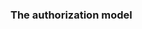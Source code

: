### The authorization model

<!-- The Shared Care Planning (SCP) authorization model is based on the authority of the Care Plan Service (CPS). This service maintains the Care Plan and is responsible for all the due diligence that is required to build up the required trust for all Care Plan Contributors (CPC) in the network.

### Scope of the care plan

#### Bound to the patient
A Care Plan is bound to a patient, and no more than one patient. A Care Plan (CP)  has one single Care Team (CT). Therefore, in CSP the terms Care Plan and Care Team are somewhat interchangeable. 

#### Owned by the Plan Service (CPS)
A Care Plan is created by the Care Plan Service as the owner of a CarePlan. As the care network of the Patient grows, more organization become part of the Care Team
```asciidoc
     ┌───────┐                          
     │Patient│                          
     └───┬───┘                          
         │                              
         │                              
     ┌───┴────┐                         
     │CarePlan┼───────────┬────────┐    
     └───┬────┘           │        │    
         │CPS             │CPC     │CPC 
         │                │        │    
┌────────┴─────────┐ ┌────┴───┐ ┌──┴───┐
│General Practioner│ │Hospital│ │Physio│
└──────────────────┘ └────────┘ └──────┘
```
### A single context of care
A Care Plan is bound to one single context, in the sense that, CSP assumes that all members of the CT are always allowed to access all relevant data. In the case they are not allowed to access all relevant data, they should not be part of the CT. This that case, a different CP should be created. If a patient is referred to another organization that should not have access to all relevant data of the patient, another (nested) CP should be created.

```AsciiDoc
        ┌───────┐                          
┌───────┼Patient│                          
│       └───┬───┘                          
│           │                              
│           │                              
│       ┌───┴────┐                         
│       │CarePlan┼───────────┬────────┐    
│       └───┬────┘           │        │    
│           │CPS             │CPC     │CPC 
│           │                │        │    
│  ┌────────┴─────────┐ ┌────┴───┐ ┌──┴───┐
│  │General Practioner│ │Hospital│ │Physio│
│  └──────────────────┘ └────┬───┘ └──────┘
│                            │             
│                            │CPS          
│                            │             
│                    ┌───────┴───────┐     
└────────────────────┼Nested CarePlan│     
                     └───────┬───────┘     
                             │             
                             │CPC          
                      ┌──────┴──────┐      
                      │Mental health│      
                      │care provider│      
                      └─────────────┘      
```

### Model of Patients' consent
New members can only be added to the Care Team of the Care Plan by with explicit consent of the Patient. This responsibility lies with the Care Plan Service. The CPS must be able to contact the Patient and handle the proces of requesting consent. The same goes for Care Plan Contributors that enter a Care Team with existing data; those must verify with the Patient that the existing data is being shared within the context of the Care Plan and Care Team.

### Methods of Patients' consent
The methods of consent must be either in physical interaction with the Patient (at the desk), by physical channels such as mail or with digital methods such as e-mail or SMS notifications to digital consent forms protected by contemporary authentication methods that are already in place.     

#### (Lack of) cryptographic consent
In the current authentication landscape of the Netherlands, cryptographic proof of end-user consent is not in sight on the short term. The solution we propose is based on a) consent of the user and b) the due-diligence of the CPS and the CPC in some cases. We choose not to put the emphasis on capturing proof of consent with cryptographic methods, knowing that such technology will eventually become part of the EU Digital Identity Wallet infrastructure signing function. 

### Authentication of Organizations
Organizations are authenticated by their X509 Certificate, that is used to sign a X509Credential. This ensures the identity of the health care organizations in Shared Care Planning.


### CPS Responsibilities
The Care Plan Service (SCP) has the role of maintaining the Care Plan and acts as gatekeeper for the Care Plan and Care Team for the Patient. The SCP may only add members to the Care Team with the explicit consent of the user. The CPS may keep track of the consent using the FHIR Consent resources, but is not required to do so.

### CPC Responsibilities
The Care Plan Contributor (CPC) only needs to get consent of the Patient when it links pre-existing data of the Patient to the context of the CarePlan. In that case, the CPC must contact the Patient and is required to get consent for sharing the data.

### The CPS expansion and consent flow

The core flow of consent works a follows:
* A Task is created for a new CPC and that CPC is notified about the Task. Both the CPS or CPC roles can do this. The CPC can either be the initiator of recipient of the Task.
* The CPC either accepts or rejects the Task without knowing the patient.
* The CPS is notified about the accepted Task.
* The CPS contacts the Patient about the new CPC and gets consent on expanding the Care Team.
* The CPS expands the Care Team and notifies the new CPC about the updated CareTeam.
* The new CPC now can fetch the details of the Patient.
* (optional) The CPC can determine the pre-existing data about the patient exists in the system and that this data will be shared within the context of the Care Team. In that case, consent of the patient must be acquired.

#### A more complicated example
{::nomarkdown}
{% include authorization.svg %}
{:/}

The provided **sequence diagram** illustrates the process of adding three external systems (*OLVG*, *Geboortezorg*, and *Fysio*) to a patient's care team. The interactions are handled by the control system (*Huisarts*) and involve patient approval at various stages.

---

## Key Components in the Diagram:

1. **Actors and Entities:**
   - **Patient:** The individual whose care team is being managed.
   - **Huisarts (CPS):** A CPS responsible for the care team management.
   - **OLVG (CPC):** An CPC being added to the care team.
   - **Geboortezorg (CPC):** Another CPC being added.
   - **Fysio (CPC):** A third CPC being added to the care team.

2. **Groups:**  
Each step in the process is organized into groups that represent the task of adding a organization to the care team (*OLVG*, *Geboortezorg*, and *Fysio*).

---

## Process Steps:

### Step 1: Adding **"OLVG"** to the CareTeam
- **Huisarts (CPS) initiates a task** with the *OLVG* system (**CPC**).
- *OLVG* accepts the task and **notifies the Huisarts (CPS)**.
- **The Huisarts (CPS) consults the patient** for approval by sending an consent request.
- Upon patient consent:
  - **The Huisarts (CPS) updates the care team** to include *OLVG*.
  - **The Huisarts (CPS) notifies the OLVG system** of the update.
- *OLVG* then **fetches the patient's details**.

---

### Step 2: Adding **"Geboortezorg"** to the CareTeam
- A new addition starts from *OLVG* (**CPC**), which triggers a task for *Geboortezorg* (**CPC**).
- *Geboortezorg* accepts the task, notifies *OLVG*, and *OLVG* subsequently **notifies the Huisarts (CPS)**.
- **The Huisarts (CPS) consults the patient** for their consent.
- Upon patient consent:
  - **Huisarts (CPS) updates the care team** to include *Geboortezorg*.
  - Notifications are sent to both *OLVG* and *Geboortezorg*.
- *Geboortezorg* **fetches the patient's details** at the Huisarts (CPS).
- If the patient has **existing data**, an additional **consent is required** from the patient. Upon consent, the existing data is handled accordingly.

---

### Step 3: The patient goes to the **Fysio** and names **OLVG**
- *Fysio* (**CPC**) triggers a task for *OLVG* (**CPC**).
- *OLVG* accepts the task, sets the `basedOn` value of the Task to the Care Plan of the CPS and **notifies the Huisarts (CPS)**.
- **The Huisarts (CPS) consults the patient** for consent.
- Upon patient consent:
  - **The Huisarts (CPS) updates the care team** to include *Fysio*.
  - The Huisarts (CPS) sends **notifications to all involved systems** (*OLVG*, *Geboortezorg*, and *Fysio*).
- *Fysio* fetches **the patient's details** from the Huisarts (CPS).
- Additionally:
  - *Fysio* requests **data from *OLVG***.
  - *OLVG* performs an **internal check (CareTeam)** and shares the required **data back to *Fysio***.


### Main advantages of this approach
#### Distributed
As soon as an organization gets assigned a task that is part of SCP, the task refers to the Care Plan with the `basedOn` value. The Care Plan becomes discoverable and the roles in the SCP are implicitly determined by the ownership of the Care Plan. The CPS is the organization hosting the FHIR resource, all the other members are CPC in the Care Plan.

#### Specific
Consent is acquired on adding an organization or existing data to a care plan, and not at forehand. -->
